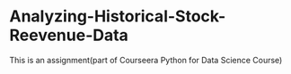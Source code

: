 # Analyzing-Historical-Stock-Reevenue-Data
This is an assignment(part of Courseera Python for Data Science Course)
